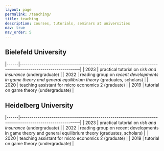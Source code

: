 ```yaml
---
layout: page
permalink: /teaching/
title: teaching
description: courses, tutorials, seminars at universities
nav: true
nav_order: 5
---
```


## Bielefeld University

|------|------------------------------------------------------------------------------------------------------------|
| 2023 | practical tutorial on *risk and insurance* (undergraduate)                                                 |
| 2022 | reading group on *recent developments in game theory and general equilibrium theory* (graduates, scholars) |
| 2020 | teaching assistant for micro economics 2 (graduate)                                                        |
| 2019 | tutorial on game theory (undergraduate)                                                                    |




## Heidelberg University

|------|------------------------------------------------------------------------------------------------------------|
| 2023 | practical tutorial on *risk and insurance* (undergraduate)                                                 |
| 2022 | reading group on recent developments in game theory and general equilibrium theory (graduates, scholars)   |
| 2020 | teaching assistant for micro economics 2 (graduate)                                                        |
| 2019 | tutorial on game theory (undergraduate)                                                                    |
